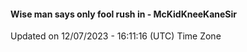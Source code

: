 #### Wise man says only fool rush in - McKidKneeKaneSir
Updated on 12/07/2023 - 16:11:16 (UTC) Time Zone
